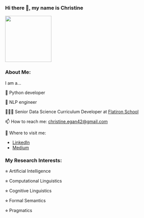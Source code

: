 ### Hi there 👋, my name is Christine

<img align="center" src="https://github.com/christine-egan42/christine-egan42.github.io/assets/116017015/8a19b34e-b79b-4677-8cad-f509afb7ca71" width="150" height="150">

### About Me:

I am a...

🐍 Python developer

🤖 NLP engineer

👩🏻‍💻 Senior Data Science Curriculum Developer at [Flatiron School](https://flatironschool.com/welcome-to-flatiron-school/?utm_source=Google&utm_medium=ppc&utm_campaign=12728169833&utm_content=127574232664&utm_term=flatiron%20computer%20school&uqaid=513747011248&Cj0KCQjw7aqkBhDPARIsAKGa0oJdKiI3LYeKAJFIp1k0f5FPxFiC6LptP4SnJUgJfDPqVE6lvTd2L24aAkvrEALw_wcB&gclid=Cj0KCQjw7aqkBhDPARIsAKGa0oJdKiI3LYeKAJFIp1k0f5FPxFiC6LptP4SnJUgJfDPqVE6lvTd2L24aAkvrEALw_wcB)


📫 How to reach me: christine.egan42@gmail.com 

🧠 Where to visit me:
- [LinkedIn](https://www.linkedin.com/in/christineegan42/)
- [Medium](https://medium.com/@christineegan42)


### My Research Interests:

⭐︎ Artificial Intelligence

⭐︎ Computational Linguistics

⭐︎ Cognitive Linguistics

⭐︎ Formal Semantics

⭐︎ Pragmatics


